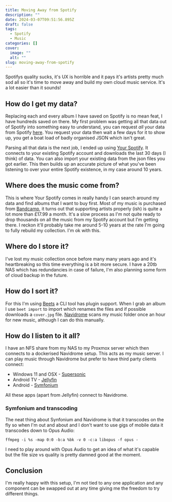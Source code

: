 ```yaml
---
title: Moving Away from Spotify
description: ""
date: 2024-03-07T09:51:56.895Z
draft: false
tags:
  - Spotify
  - Music
categories: []
cover:
  image: ""
  alt: ""
slug: moving-away-from-spotify
---
```


Spotifys quality sucks, it's UX is horrible and it pays it's artists pretty much sod all so it's time to move away and build my own cloud music service. It's a lot easier than it sounds!

## How do I get my data?

Replacing each and every album I have saved on Spotify is no mean feat, I have hundreds saved on there. My first problem was getting all that data out of Spotify into something easy to understand, you can request *all* your data from Spotify [here](https://support.spotify.com/uk/article/data-rights-and-privacy-settings/). You request your data then wait a few days for it to show up, you get a boat load of badly organised JSON which isn't great.

Parsing all that data is the next job, I ended up using [Your Spotify](https://github.com/Yooooomi/your_spotify). It connects to your existing Spotify account and downloads the last 30 days (I think) of data. You can also import your existing data from the json files you got earlier. This then builds up an accurate picture of what you've been listening to over your entire Spotify existence, in my case around 10 years.

## Where does the music come from?

This is where Your Spotify comes in really handy I can search around my data and find albums that I want to buy first. Most of my music is purchased from [Bandcamp](https://bandcamp.com/), it turns out that supporting artists properly (ish) is quite a lot more than £17.99 a month. It's a slow process as I'm not quite ready to drop thousands on all the music from my Spotify account but I'm getting there. I reckon it'll probably take me around 5-10 years at the rate I'm going to fully rebuild my collection. I'm ok with this.

## Where do I store it?

I've lost my music collection once before many many years ago and it's heartbreaking so this time everything is a bit more secure. I have a 20tb NAS which has redundancies in case of failure, I'm also planning some form of cloud backup in the future.

## How do I sort it?

For this I'm using [Beets](https://beets.readthedocs.io/en/stable/index.html) a CLI tool has plugin support. When I grab an album I use `beet import` to import which renames the files and if possible downloads a `cover.jpg` file. [Navidrome](https://www.navidrome.org/) scans my music folder once an hour for new music, although I can do this manually.

## How do I listen to it all?

I have an NFS share from my NAS to my Proxmox server which then connects to a dockerised Navidrome setup. This acts as my music server. I can play music through Navidrome but prefer to have third party clients connect:

* Windows 11 and OSX - [Supersonic](https://github.com/dweymouth/supersonic)
* Android TV - [Jellyfin](https://jellyfin.org/)
* Android - [Symfonium](https://play.google.com/store/apps/details?id=app.symfonik.music.player&hl=en&gl=US)

All these apps (apart from Jellyfin) connect to Navidrome.

### Symfonium and transcoding

The neat thing about Synfonium and Navidrome is that it transcodes on the fly so when I'm out and about and I don't want to use gigs of mobile data it transcodes down to Opus Audio:

```
ffmpeg -i %s -map 0:0 -b:a %bk -v 0 -c:a libopus -f opus -
```

I need to play around with Opus Audio to get an idea of what it's capable but the file size vs quality is pretty damned good at the moment.

## Conclusion

I'm really happy with this setup, I'm not tied to any one application and any component can be swapped out at any time giving me the freedom to try different things.